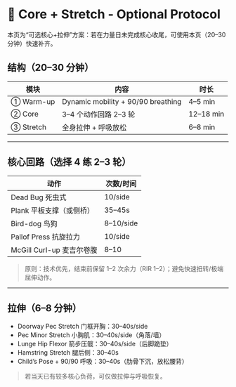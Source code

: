 # 🧘 Core + Stretch - Optional Protocol

本页为“可选核心+拉伸”方案：若在力量日未完成核心收尾，可使用本页（20–30 分钟）快速补齐。

## 结构（20–30 分钟）

| 模块 | 内容 | 时长 |
|-----|------|-----|
| ① Warm-up | Dynamic mobility + 90/90 breathing | 4–5 min |
| ② Core | 3–4 个动作回路 2–3 轮 | 12–18 min |
| ③ Stretch | 全身拉伸 + 呼吸放松 | 6–8 min |

---

## 核心回路（选择 4 练 2–3 轮）

| 动作 | 次数/时间 |
|-----|---------|
| Dead Bug 死虫式 | 10/side |
| Plank 平板支撑（或侧桥） | 35–45s |
| Bird-dog 鸟狗 | 8–10/side |
| Pallof Press 抗旋拉力 | 10/side |
| McGill Curl-up 麦吉尔卷腹 | 8–10 |

> 原则：技术优先，结束前保留 1–2 次余力（RIR 1–2）；避免快速扭转/极端屈伸动作。

---

## 拉伸（6–8 分钟）

- Doorway Pec Stretch 门框开胸：30–40s/side
- Pec Minor Stretch 小胸肌：30–40s/side（角落/墙）
- Lunge Hip Flexor 箭步压髋：30–40s/side（后脚跪垫）
- Hamstring Stretch 腿后侧：30–40s
- Child’s Pose + 90/90 呼吸：30–40s（肋骨下沉，放松腰背）

> 若当天已有较多核心负荷，可仅做拉伸与呼吸恢复。
